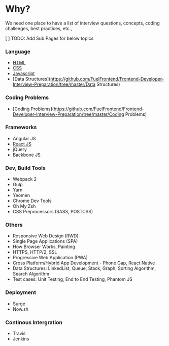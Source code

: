 # Why?
We need one place to have a list of interview questions, concepts, coding challenges, best practices, etc.,

[ ] TODO: Add Sub Pages for below topics

### Language
- [HTML](https://github.com/FuelFrontend/Frontend-Developer-Interview-Preparation/tree/master/HTML)
- [CSS](https://github.com/FuelFrontend/Frontend-Developer-Interview-Preparation/tree/master/CSS)
- [Javascript](https://github.com/FuelFrontend/Frontend-Developer-Interview-Preparation/tree/master/Javascript)
- [Data Structures](https://github.com/FuelFrontend/Frontend-Developer-Interview-Preparation/tree/master/Data Structures)

### Coding Problems

- [Coding Problems](https://github.com/FuelFrontend/Frontend-Developer-Interview-Preparation/tree/master/Coding Problems)

### Frameworks
- Angular JS
- [React JS](https://github.com/FuelFrontend/Frontend-Developer-Interview-Preparation/tree/master/Frameworks/ReactJS)
- jQuery
- Backbone JS

### Dev, Build Tools
- Webpack 2
- Gulp
- Yarn
- Yeomen
- Chrome Dev Tools
- Oh My Zsh
- CSS Preprocessors (SASS, POSTCSS)

### Others
- Responsive Web Design (RWD)
- Single Page Applications (SPA)
- How Browser Works, Painting
- HTTPS, HTTP/2, SSL
- Progressive Web Application (PWA)
- Cross Platform/Hybrid App Development - Phone Gap, React Native
- Data Structures: LinkedList, Queue, Stack, Graph, Sorting Algorithm, Search Algorithm
- Test cases: Unit Testing, End to End Testing, Phantom JS

### Deployment
- Surge
- Now.sh

### Continous Intergration
- Travis
- Jenkins
